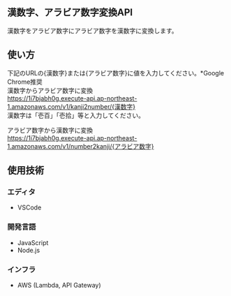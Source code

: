 ## 漢数字、アラビア数字変換API
漢数字をアラビア数字にアラビア数字を漢数字に変換します。

## 使い方
下記のURLの{漢数字}または{アラビア数字}に値を入力してください。*Google Chrome推奨  
漢数字からアラビア数字に変換  
https://1i7bjabh0g.execute-api.ap-northeast-1.amazonaws.com/v1/kanji2number/{漢数字}  
漢数字は「壱百」「壱拾」等と入力してください。

アラビア数字から漢数字に変換  
https://1i7bjabh0g.execute-api.ap-northeast-1.amazonaws.com/v1/number2kanji/{アラビア数字}

## 使用技術

### エディタ
- VSCode

### 開発言語
- JavaScript
- Node.js

### インフラ
- AWS (Lambda, API Gateway)


